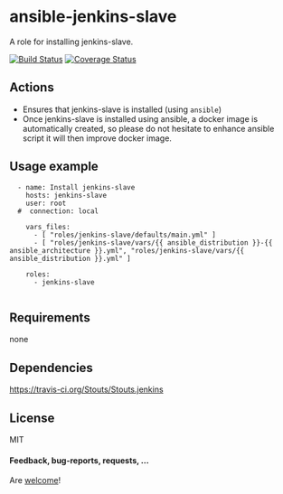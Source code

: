 ansible-jenkins-slave
====================

A role for installing jenkins-slave.

[![Build Status](https://api.travis-ci.org/AlbanAndrieu/ansible-jenkins-slave.png?branch=master)](https://travis-ci.org/AlbanAndrieu/ansible-jenkins-slave)
[![Coverage Status](https://coveralls.io/AlbanAndrieu/ansible-jenkins-slave.png?branch=master)](https://coveralls.io/r/AlbanAndrieu/ansible-jenkins-slave?branch=master)

## Actions

- Ensures that jenkins-slave is installed (using `ansible`)
- Once jenkins-slave is installed using ansible, a docker image is automatically created, so please do not hesitate to enhance ansible script it will then improve docker image.

Usage example
------------

```
  - name: Install jenkins-slave
    hosts: jenkins-slave
    user: root
  #  connection: local

    vars_files:
      - [ "roles/jenkins-slave/defaults/main.yml" ]
      - [ "roles/jenkins-slave/vars/{{ ansible_distribution }}-{{ ansible_architecture }}.yml", "roles/jenkins-slave/vars/{{ ansible_distribution }}.yml" ]
      
    roles:
      - jenkins-slave      
      
```

Requirements
------------

none

Dependencies
------------

https://travis-ci.org/Stouts/Stouts.jenkins

License
-------

MIT

#### Feedback, bug-reports, requests, ...

Are [welcome](https://github.com/AlbanAndrieu/ansible-jenkins-slave/issues)!
